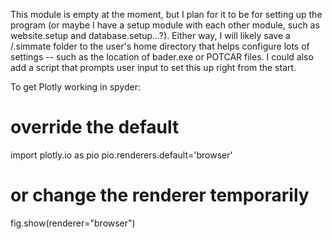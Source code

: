 This module is empty at the moment, but I plan for it to be for setting up the program (or maybe I have a setup module with each other module, such as website.setup and database.setup...?). Either way, I will likely save a /.simmate folder to the user's home directory that helps configure lots of settings -- such as the location of bader.exe or POTCAR files. I could also add a script that prompts user input to set this up right from the start.

To get Plotly working in spyder:

# override the default
import plotly.io as pio
pio.renderers.default='browser'

# or change the renderer temporarily
fig.show(renderer="browser")